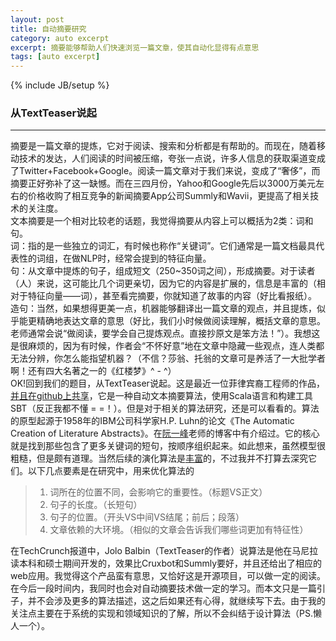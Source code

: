 ```yaml
---
layout: post
title: 自动摘要研究
category: auto excerpt
excerpt: 摘要能够帮助人们快速浏览一篇文章，使其自动化显得有点意思
tags: [auto excerpt]
---
```

{% include JB/setup %}
### 从TextTeaser说起 ###
----------

摘要是一篇文章的提炼，它对于阅读、搜索和分析都是有帮助的。而现在，随着移动技术的发达，人们阅读的时间被压缩，夸张一点说，许多人信息的获取渠道变成了Twitter+Facebook+Google。阅读一篇文章对于我们来说，变成了“奢侈”，而摘要正好弥补了这一缺憾。而在三四月份，Yahoo和Google先后以3000万美元左右的价格收购了相互竞争的新闻摘要App公司Summly和Wavii，更提高了相关技术的关注度。  
文本摘要是一个相对比较老的话题，我觉得摘要从内容上可以概括为2类：词和句。  
词：指的是一些独立的词汇，有时候也称作“关键词”。它们通常是一篇文档最具代表性的词组，在做NLP时，经常会提到的特征向量。  
句：从文章中提炼的句子，组成短文（250~350词之间），形成摘要。对于读者（人）来说，这可能比几个词更亲切，因为它的内容是扩展的，信息是丰富的（相对于特征向量——词），甚至看完摘要，你就知道了故事的内容（好比看报纸）。  
造句：当然，如果想得更美一点，机器能够翻译出一篇文章的观点，并且提炼，似乎能更精确地表达文章的意思（好比，我们小时候做阅读理解，概括文章的意思。老师通常会说“做阅读，要学会自己提炼观点。直接抄原文是笨方法！”）。我想这是很麻烦的，因为有时候，作者会“不怀好意”地在文章中隐藏一些观点，连人类都无法分辨，你怎么能指望机器？（不信？莎翁、托翁的文章可是养活了一大批学者啊！还有四大名著之一的《红楼梦》^ - ^）  
OK!回到我们的题目，从TextTeaser说起。这是最近一位菲律宾裔工程师的作品，<a href="https://github.com/MojoJolo/textteaser">并且在github上共享</a>，它是一种自动文本摘要算法，使用Scala语言和构建工具SBT（反正我都不懂 = =！）。但是对于相关的算法研究，还是可以看看的。算法的原型起源于1958年的IBM公司科学家H.P. Luhn的论文《The Automatic Creation of Literature Abstracts》。在<a href="http://www.ruanyifeng.com/home.html">阮一峰</a>老师的博客中有介绍过。它的核心就是找到那些包含了更多关键词的短句，按顺序组织起来。如此想来，虽然模型很粗糙，但是颇有道理。当然后续的演化算法是<a href="http://www.cs.cmu.edu/~nasmith/LS2/das-martins.07.pdf">丰富</a>的，不过我并不打算去深究它们。以下几点要素是在研究中，用来优化算法的  
<blockquote>
<ol>
<li>词所在的位置不同，会影响它的重要性。（标题VS正文）</li>
<li>句子的长度。（长短句）</li>
<li>句子的位置。（开头VS中间VS结尾；前后；段落）</li>
<li>文章依赖的大环境。（相似的文章会告诉我们哪些词更加有特征性）</li>
</ol>
</blockquote>

在TechCrunch报道中，Jolo Balbin（TextTeaser的作者）说算法是他在马尼拉读本科和硕士期间开发的，效果比Cruxbot和Summly要好，并且还给出了相应的web应用。我觉得这个产品蛮有意思，又恰好这是开源项目，可以做一定的阅读。在今后一段时间内，我同时也会对自动摘要技术做一定的学习。而本文只是一篇引子，并不会涉及更多的算法描述，这之后如果还有心得，就继续写下去。由于我的关注点主要在于系统的实现和领域知识的了解，所以不会纠结于设计算法（PS.懒人一个）。